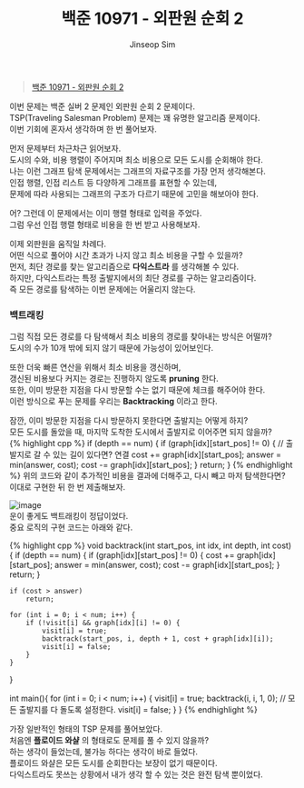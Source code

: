 ﻿---
layout: post
title: "백준 10971 - 외판원 순회 2"
categories: Baekjoon
tags: [cpp]
author:
  - Jinseop Sim
---
> [백준 10971 - 외판원 순회 2](https://www.acmicpc.net/problem/10971)

이번 문제는 백준 실버 2 문제인 외판원 순회 2 문제이다.  
TSP(Traveling Salesman Problem) 문제는 꽤 유명한 알고리즘 문제이다.  
이번 기회에 혼자서 생각하며 한 번 풀어보자.  

먼저 문제부터 차근차근 읽어보자.  
도시의 수와, 비용 행렬이 주어지며 최소 비용으로 모든 도시를 순회해야 한다.  
나는 이런 그래프 탐색 문제에서는 그래프의 자료구조를 가장 먼저 생각해본다.   
인접 행렬, 인접 리스트 등 다양하게 그래프를 표현할 수 있는데,  
문제에 따라 사용되는 그래프의 구조가 다르기 때문에 고민을 해보아야 한다.  

어? 그런데 이 문제에서는 이미 행렬 형태로 입력을 주었다.  
그럼 우선 인접 행렬 형태로 비용을 한 번 받고 사용해보자.  

이제 외판원을 움직일 차례다.  
어떤 식으로 풀어야 시간 초과가 나지 않고 최소 비용을 구할 수 있을까?  
먼저, 최단 경로를 찾는 알고리즘으로 __다익스트라__ 를 생각해볼 수 있다.  
하지만, 다익스트라는 특정 출발지에서의 최단 경로를 구하는 알고리즘이다.  
즉 모든 경로를 탐색하는 이번 문제에는 어울리지 않는다.  

### 백트래킹
그럼 직접 모든 경로를 다 탐색해서 최소 비용의 경로를 찾아내는 방식은 어떨까?  
도시의 수가 10개 밖에 되지 않기 때문에 가능성이 있어보인다.  

또한 더욱 빠른 연산을 위해서 최소 비용을 갱신하며,  
갱신된 비용보다 커지는 경로는 진행하지 않도록 __pruning__ 한다.  
또한, 이미 방문한 지점을 다시 방문할 수는 없기 때문에 체크를 해주어야 한다.  
이런 방식으로 푸는 문제를 우리는 __Backtracking__ 이라고 한다.  

잠깐, 이미 방문한 지점을 다시 방문하지 못한다면 출발지는 어떻게 하지?  
모든 도시를 돌았을 때, 마지막 도착한 도시에서 출발지로 이어주면 되지 않을까?  
{% highlight cpp %}
if (depth == num) {
        if (graph[idx][start_pos] != 0) {
        // 출발지로 갈 수 있는 길이 있다면? 연결
            cost += graph[idx][start_pos];
            answer = min(answer, cost);
            cost -= graph[idx][start_pos];
        }
        return;
}
{% endhighlight %}
위의 코드와 같이 추가적인 비용을 결과에 더해주고, 다시 빼고 마저 탐색한다면?  
이대로 구현한 뒤 한 번 제출해보자.  

![image](https://github.com/Jinseop-Sim/Jinseop-Sim.github.io/assets/71700079/48b1f846-6ffd-451e-91f7-71e54b971ec7)  
운이 좋게도 백트래킹이 정답이었다.  
중요 로직의 구현 코드는 아래와 같다.  

{% highlight cpp %}
void backtrack(int start_pos, int idx, int depth, int cost) {
    if (depth == num) {
        if (graph[idx][start_pos] != 0) {
            cost += graph[idx][start_pos];
            answer = min(answer, cost);
            cost -= graph[idx][start_pos];
        }
        return;
    }
    
    if (cost > answer)
        return;

    for (int i = 0; i < num; i++) {
        if (!visit[i] && graph[idx][i] != 0) {
            visit[i] = true;
            backtrack(start_pos, i, depth + 1, cost + graph[idx][i]);
            visit[i] = false;
        }
    }
}

int main(){
    for (int i = 0; i < num; i++) {
        visit[i] = true;
        backtrack(i, i, 1, 0);
        // 모든 출발지를 다 돌도록 설정한다.
        visit[i] = false;
    }
}
{% endhighlight %}  

가장 일반적인 형태의 TSP 문제를 풀어보았다.  
처음엔 __플로이드 와샬__ 의 형태로도 문제를 풀 수 있지 않을까?  
하는 생각이 들었는데, 불가능 하다는 생각이 바로 들었다.  
플로이드 와샬은 모든 도시를 순회한다는 보장이 없기 때문이다.  
다익스트라도 못쓰는 상황에서 내가 생각 할 수 있는 것은 완전 탐색 뿐이었다.  
